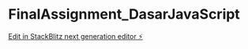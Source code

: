 # FinalAssignment_DasarJavaScript

[Edit in StackBlitz next generation editor ⚡️](https://stackblitz.com/~/github.com/Rakhaditowb/FinalAssignment_DasarJavaScript)